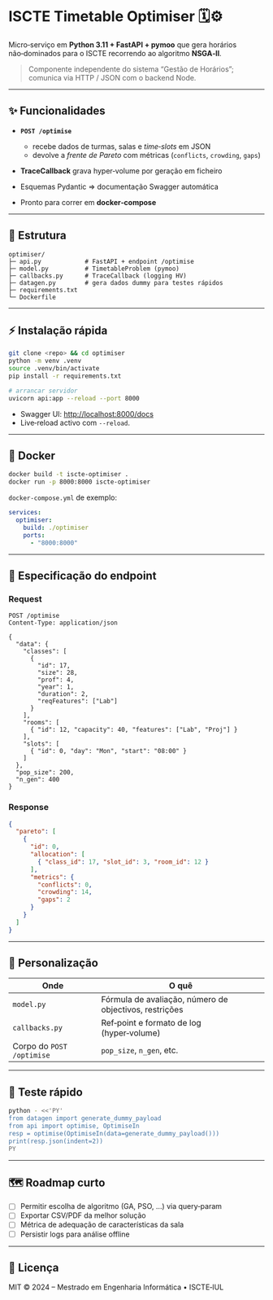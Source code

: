 
# ISCTE Timetable Optimiser 🗓️⚙️
Micro‑serviço em **Python 3.11 + FastAPI + pymoo** que gera horários não‑dominados
para o ISCTE recorrendo ao algoritmo **NSGA‑II**.

> Componente independente do sistema “Gestão de Horários”; comunica via
> HTTP / JSON com o backend Node.

---

## ✨ Funcionalidades

* **`POST /optimise`**
  * recebe dados de turmas, salas e _time‑slots_ em JSON
  * devolve a _frente de Pareto_ com métricas (`conflicts`, `crowding`, `gaps`)

* **TraceCallback** grava hyper‑volume por geração em ficheiro  
* Esquemas Pydantic ⇒ documentação Swagger automática  
* Pronto para correr em **docker‑compose**

---

## 📂 Estrutura

```text
optimiser/
├─ api.py            # FastAPI + endpoint /optimise
├─ model.py          # TimetableProblem (pymoo)
├─ callbacks.py      # TraceCallback (logging HV)
├─ datagen.py        # gera dados dummy para testes rápidos
├─ requirements.txt
└─ Dockerfile
```

---

## ⚡ Instalação rápida

```bash
git clone <repo> && cd optimiser
python -m venv .venv
source .venv/bin/activate
pip install -r requirements.txt

# arrancar servidor
uvicorn api:app --reload --port 8000
```

* Swagger UI: <http://localhost:8000/docs>  
* Live‑reload activo com `--reload`.

---

## 🐋 Docker

```bash
docker build -t iscte-optimiser .
docker run -p 8000:8000 iscte-optimiser
```

`docker-compose.yml` de exemplo:

```yaml
services:
  optimiser:
    build: ./optimiser
    ports:
      - "8000:8000"
```

---

## 🔌 Especificação do endpoint

### Request

```jsonc
POST /optimise
Content-Type: application/json

{
  "data": {
    "classes": [
      {
        "id": 17,
        "size": 28,
        "prof": 4,
        "year": 1,
        "duration": 2,
        "reqFeatures": ["Lab"]
      }
    ],
    "rooms": [
      { "id": 12, "capacity": 40, "features": ["Lab", "Proj"] }
    ],
    "slots": [
      { "id": 0, "day": "Mon", "start": "08:00" }
    ]
  },
  "pop_size": 200,
  "n_gen": 400
}
```

### Response

```json
{
  "pareto": [
    {
      "id": 0,
      "allocation": [
        { "class_id": 17, "slot_id": 3, "room_id": 12 }
      ],
      "metrics": {
        "conflicts": 0,
        "crowding": 14,
        "gaps": 2
      }
    }
  ]
}
```

---

## 🔧 Personalização

| Onde                     | O quê                                                  |
|--------------------------|--------------------------------------------------------|
| `model.py`               | Fórmula de avaliação, número de objectivos, restrições |
| `callbacks.py`           | Ref‑point e formato de log (hyper‑volume)              |
| Corpo do `POST /optimise`| `pop_size`, `n_gen`, etc.                              |

---

## 🧪 Teste rápido

```bash
python - <<'PY'
from datagen import generate_dummy_payload
from api import optimise, OptimiseIn
resp = optimise(OptimiseIn(data=generate_dummy_payload()))
print(resp.json(indent=2))
PY
```

---

## 🗺️ Roadmap curto

* [ ] Permitir escolha de algoritmo (GA, PSO, …) via query‑param
* [ ] Exportar CSV/PDF da melhor solução
* [ ] Métrica de adequação de características da sala
* [ ] Persistir logs para análise offline

---

## 📜 Licença

MIT © 2024 – Mestrado em Engenharia Informática • ISCTE‑IUL
